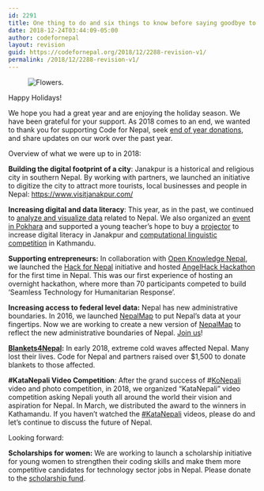 ```yaml
---
id: 2291
title: One thing to do and six things to know before saying goodbye to 2018
date: 2018-12-24T03:44:09-05:00
author: codefornepal
layout: revision
guid: https://codefornepal.org/2018/12/2288-revision-v1/
permalink: /2018/12/2288-revision-v1/
---
```

<figure class="wp-block-image"><img src="https://codefornepal.org/wp-content/uploads/2016/03/IMG_4696-1024x1024.jpg" alt="Flowers. " class="wp-image-1102" srcset="https://codefornepal.org/wp-content/uploads/2016/03/IMG_4696-1024x1024.jpg 1024w, https://codefornepal.org/wp-content/uploads/2016/03/IMG_4696-150x150.jpg 150w, https://codefornepal.org/wp-content/uploads/2016/03/IMG_4696-300x300.jpg 300w, https://codefornepal.org/wp-content/uploads/2016/03/IMG_4696-768x768.jpg 768w" sizes="(max-width: 1024px) 100vw, 1024px" /></figure> 

<p class="has-drop-cap">
  Happy Holidays! <br />
</p>

We hope you had a great year and are enjoying the holiday season. We have been grateful for your support. As 2018 comes to an end, we wanted to thank you for supporting Code for Nepal, seek [end of year donations](https://codefornepal.org/donate/), and share updates on our work over the past year.  


Overview of what we were up to in 2018:  


**Building the digital footprint of a city**: Janakpur is a historical and religious city in southern Nepal. By working with partners, we launched an initiative to digitize the city to attract more tourists, local businesses and people in Nepal: <https://www.visitjanakpur.com/>

**Increasing digital and data literacy**: This year, as in the past, we continued to [analyze and visualize data](https://codefornepal.org/category/dataviz/) related to Nepal. We also organized an [event in Pokhara](https://codefornepal.org/2018/09/2194/) and supported a young teacher’s hope to buy a [projector](https://codefornepal.org/2018/05/postcard-janakpur-project-update/) to increase digital literacy in Janakpur and [computational linguistic competition](https://codefornepal.org/2018/04/computational-linguistic/) in Kathmandu. 

**Supporting entrepreneurs:** In collaboration with [Open Knowledge Nepal](http://oknp.org/), we launched the [Hack for Nepal](http://hackfornepal.org) initiative and hosted [AngelHack Hackathon](http://angelhack.com/) for the first time in Nepal. This was our first experience of hosting an overnight hackathon, where more than 70 participants competed to build ‘Seamless Technology for Humanitarian Response’.

**Increasing access to federal level data:** Nepal has new administrative boundaries. In 2016, we launched [NepalMap](https://nepalmap.org) to put Nepal’s data at your fingertips. Now we are working to create a new version of [NepalMap](https://nepalmap.org) to reflect the new administrative boundaries of Nepal. [Join us](https://github.com/Code4Nepal/nepalmap_federal/)! 

[**Blankets4Nepal**](https://www.facebook.com/donate/149924182459167/)**:** In early 2018, extreme cold waves affected Nepal. Many lost their lives. Code for Nepal and partners raised over $1,500 to donate blankets to those affected. 

**#KataNepali Video Competition**: After the grand success of #[KoNepali](https://www.facebook.com/pg/codefornepal/videos/?ref=page_internal) video and photo competition, in 2018, we organized “KataNepali” video competition asking Nepali youth all around the world their vision and aspiration for Nepal. In March, we distributed the award to the winners in <g class="gr_ gr\_16 gr-alert gr\_spell gr\_inline\_cards gr\_run\_anim ContextualSpelling ins-del multiReplace" id="16" data-gr-id="16">Kathamandu</g>. If you haven&#8217;t watched the [#KataNepali](https://www.facebook.com/codefornepal/posts/792856727590244) videos, please do and let&#8217;s continue to discuss the future of Nepal.



Looking forward:  


<p class="has-background has-light-green-cyan-background-color">
  <strong>Scholarships for women:</strong> We are working to launch a scholarship initiative for young women to strengthen their coding skills and make them more competitive candidates for technology sector jobs in Nepal. Please donate to the <a href="https://www.facebook.com/donate/547669078978649/">scholarship fund</a>.
</p>